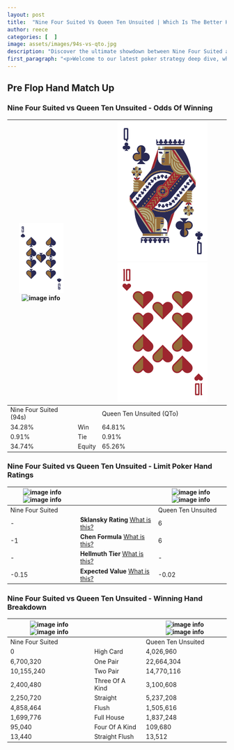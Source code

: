 ```yaml
---
layout: post
title:  "Nine Four Suited Vs Queen Ten Unsuited | Which Is The Better Hand In Poker? A Complete Guide"
author: reece
categories: [  ]
image: assets/images/94s-vs-qto.jpg
description: "Discover the ultimate showdown between Nine Four Suited and Queen Ten Unsuited in poker! Uncover the odds, strategies, and scenarios where one hand triumphs over the other. Get ready to up your poker game with this thrilling analysis."
first_paragraph: "<p>Welcome to our latest poker strategy deep dive, where we're pitting two distinct hands against each other in a high-stakes showdown: Nine Four Suited vs Queen Ten Unsuited.</p><p>In the dynamic world of poker, every decision counts, and knowing which hand holds the upper hand is key to your success at the table.</p><p>In this article, we'll dissect these two hands, explore the scenarios where one dominates the other, and equip you with the knowledge to make strategic choices that can tip the odds in your favor.</p><p>Get ready to unravel the intriguing dynamics of these poker hands and elevate your game to new heights.</p>"
---
```




[comment]: # (sp0)

## Pre Flop Hand Match Up

<div class="table hand-ratings" markdown="1"> 



### Nine Four Suited vs Queen Ten Unsuited - Odds Of Winning


    
| ![image info](assets/images/hand1/9.png) ![image info](assets/images/hand1/4s.png) |  | ![image info](assets/images/hand2/Q.png) ![image info](assets/images/hand2/To.png) |
| -------- | -------- | -------- |
| Nine Four Suited (94s) |  | Queen Ten Unsuited (QTo) |
| 34.28% | Win | 64.81% |
| 0.91% | Tie | 0.91% |
| 34.74% | Equity | 65.26% |




[comment]: # (sp1)



### Nine Four Suited vs Queen Ten Unsuited - Limit Poker Hand Ratings


    
| ![image info](https://www.riverpairs.com/assets/images/hand1/9.png) ![image info](https://www.riverpairs.com/assets/images/hand1/4s.png) |  | ![image info](https://www.riverpairs.com/assets/images/hand2/Q.png) ![image info](https://www.riverpairs.com/assets/images/hand2/To.png) |
| -------- | -------- | -------- |
| Nine Four Suited |  | Queen Ten Unsuited |
| - | **Sklansky Rating** [What is this?](/sklansky-rating-explained) | 6 |
| -1 | **Chen Formula** [What is this?](/chen-formula-explained) | 6 |
| - | **Hellmuth Tier** [What is this?](/Hellmuth-tier-explained) | - |
| -0.15 | **Expected Value** [What is this?](/expected-value-explained) | -0.02 |




[comment]: # (sp2)



### Nine Four Suited vs Queen Ten Unsuited - Winning Hand Breakdown


    
| ![image info](https://www.riverpairs.com/assets/images/hand1/9.png) ![image info](https://www.riverpairs.com/assets/images/hand1/4s.png) |  | ![image info](https://www.riverpairs.com/assets/images/hand2/Q.png) ![image info](https://www.riverpairs.com/assets/images/hand2/To.png) |
| -------- | -------- | -------- |
| Nine Four Suited |  | Queen Ten Unsuited |
| 0 | High Card | 4,026,960 |
| 6,700,320 | One Pair | 22,664,304 |
| 10,155,240 | Two Pair | 14,770,116 |
| 2,400,480 | Three Of A Kind | 3,100,608 |
| 2,250,720 | Straight | 5,237,208 |
| 4,858,464 | Flush | 1,505,616 |
| 1,699,776 | Full House | 1,837,248 |
| 95,040 | Four Of A Kind | 109,680 |
| 13,440 | Straight Flush | 13,512 |




[comment]: # (sp3)



</div>

[comment]: # (sp4)



[comment]: # (sp5)

